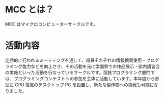 # MCC とは？

MCC はマイクロコンピューターサークルです。

# 活動内容

定期的に行われるミーティングを通して、部員それぞれの情報機器使用・プログラミング能力などを向上させ、その活動を元に学園祭での作品展示・部内講習会の実施といった活動を行なっているサークルです。競技プログラミング部門では、プログラミングコンテストへの参加を主体に活動しています。本年度から部室に GPU 搭載のデスクトップ PC を設置し、新たな製作物への挑戦も可能になりました。
